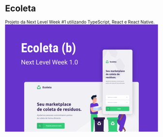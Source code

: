 # Ecoleta
Projeto da Next Level Week #1 utilizando TypeScript, React e React Native.
![Capa da Next Level Week](web/src/assets/capa.png)